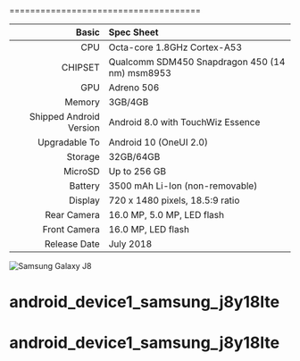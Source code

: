 =====================================

Basic   | Spec Sheet
-------:|:-------------------------
CPU     | Octa-core 1.8GHz Cortex-A53
CHIPSET | Qualcomm SDM450 Snapdragon 450 (14 nm) msm8953
GPU     | Adreno 506
Memory  | 3GB/4GB
Shipped Android Version | Android 8.0 with TouchWiz Essence
Upgradable To | Android 10 (OneUI 2.0)
Storage | 32GB/64GB
MicroSD | Up to 256 GB
Battery | 3500 mAh Li-Ion (non-removable)
Display | 720 x 1480 pixels, 18.5:9 ratio
Rear Camera  | 16.0 MP, 5.0 MP, LED flash
Front Camera | 16.0 MP, LED flash
Release Date | July 2018

![Samsung Galaxy J8](https://fdn2.gsmarena.com/vv/pics/samsung/samsung-galaxy-j8-j800-5.jpg)

# android_device1_samsung_j8y18lte
# android_device1_samsung_j8y18lte
